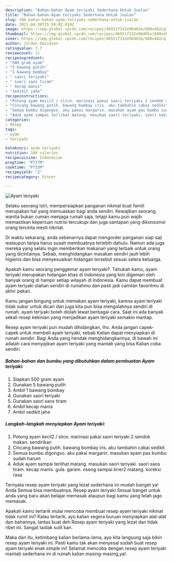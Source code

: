 ```yaml
---
description: "Bahan-bahan Ayam teriyaki Sederhana Untuk Jualan"
title: "Bahan-bahan Ayam teriyaki Sederhana Untuk Jualan"
slug: 386-bahan-bahan-ayam-teriyaki-sederhana-untuk-jualan
date: 2021-04-30T15:59:02.010Z
image: https://img-global.cpcdn.com/recipes/46551f332e96465e/680x482cq70/ayam-teriyaki-foto-resep-utama.jpg
thumbnail: https://img-global.cpcdn.com/recipes/46551f332e96465e/680x482cq70/ayam-teriyaki-foto-resep-utama.jpg
cover: https://img-global.cpcdn.com/recipes/46551f332e96465e/680x482cq70/ayam-teriyaki-foto-resep-utama.jpg
author: Jordan Davidson
ratingvalue: 3.7
reviewcount: 11
recipeingredient:
- "500 gram ayam"
- "5 bawang putih"
- "1 bawang bombay"
- " saori teriyaki"
- " saori saos tiram"
- " kecap manis"
- "sedikit jahe"
recipeinstructions:
- "Potong ayam kecil2 / slice. marinasi pakai saori teriyaki 2 sendok makan. sendirikan"
- "Cincang bawang putih. bawang bombay iris. aku tambahin cabai sedikit"
- "Semua bumbu digongso. aku pakai margarin. masukan ayam pas bumbu sudah harum"
- "Aduk ayam sampai terlihat matang. masukan saori teriyaki. saori saos tiram. kecap manis. gula. garam. oseng sampai bner2 matang. koreksi rasa"
categories:
- Resep
tags:
- ayam
- teriyaki

katakunci: ayam teriyaki 
nutrition: 104 calories
recipecuisine: Indonesian
preptime: "PT27M"
cooktime: "PT33M"
recipeyield: "2"
recipecategory: Dinner

---
```



![Ayam teriyaki](https://img-global.cpcdn.com/recipes/46551f332e96465e/680x482cq70/ayam-teriyaki-foto-resep-utama.jpg)

Selaku seorang istri, mempersiapkan panganan nikmat buat famili merupakan hal yang memuaskan bagi anda sendiri. Kewajiban seorang  wanita bukan cuman menjaga rumah saja, tetapi kamu pun wajib memastikan keperluan nutrisi tercukupi dan juga santapan yang dikonsumsi orang tercinta mesti nikmat.

Di waktu  sekarang, anda sebenarnya dapat mengorder panganan siap saji walaupun tanpa harus susah membuatnya terlebih dahulu. Namun ada juga mereka yang selalu ingin memberikan makanan yang terbaik untuk orang yang dicintainya. Sebab, menghidangkan masakan sendiri jauh lebih higienis dan bisa menyesuaikan hidangan tersebut sesuai selera keluarga. 



Apakah kamu seorang penggemar ayam teriyaki?. Tahukah kamu, ayam teriyaki merupakan hidangan khas di Indonesia yang kini digemari oleh banyak orang di hampir setiap wilayah di Indonesia. Kamu dapat membuat ayam teriyaki olahan sendiri di rumahmu dan pasti jadi camilan favoritmu di akhir pekan.

Kamu jangan bingung untuk memakan ayam teriyaki, karena ayam teriyaki tidak sukar untuk dicari dan juga kita pun bisa mengolahnya sendiri di rumah. ayam teriyaki boleh diolah lewat berbagai cara. Saat ini ada banyak sekali resep kekinian yang menjadikan ayam teriyaki semakin mantap.

Resep ayam teriyaki pun mudah dihidangkan, lho. Anda jangan capek-capek untuk membeli ayam teriyaki, sebab Kalian dapat menyiapkan di rumah sendiri. Bagi Anda yang hendak menghidangkannya, di bawah ini adalah cara menyajikan ayam teriyaki yang mantab yang bisa Kalian coba sendiri.

<!--inarticleads1-->

##### Bahan-bahan dan bumbu yang dibutuhkan dalam pembuatan Ayam teriyaki:

1. Siapkan 500 gram ayam
1. Gunakan 5 bawang putih
1. Ambil 1 bawang bombay
1. Gunakan  saori teriyaki
1. Gunakan  saori saos tiram
1. Ambil  kecap manis
1. Ambil sedikit jahe




<!--inarticleads2-->

##### Langkah-langkah menyiapkan Ayam teriyaki:

1. Potong ayam kecil2 / slice. marinasi pakai saori teriyaki 2 sendok makan. sendirikan
1. Cincang bawang putih. bawang bombay iris. aku tambahin cabai sedikit
1. Semua bumbu digongso. aku pakai margarin. masukan ayam pas bumbu sudah harum
1. Aduk ayam sampai terlihat matang. masukan saori teriyaki. saori saos tiram. kecap manis. gula. garam. oseng sampai bner2 matang. koreksi rasa




Ternyata resep ayam teriyaki yang lezat sederhana ini mudah banget ya! Anda Semua bisa membuatnya. Resep ayam teriyaki Sesuai banget untuk anda yang baru akan belajar memasak ataupun bagi kamu yang telah jago memasak.

Apakah kamu tertarik mulai mencoba membuat resep ayam teriyaki nikmat tidak rumit ini? Kalau tertarik, ayo kalian segera buruan menyiapkan alat-alat dan bahannya, lantas buat deh Resep ayam teriyaki yang lezat dan tidak ribet ini. Sangat taidak sulit kan. 

Maka dari itu, ketimbang kalian berlama-lama, ayo kita langsung saja bikin resep ayam teriyaki ini. Pasti kamu tak akan menyesal sudah buat resep ayam teriyaki enak simple ini! Selamat mencoba dengan resep ayam teriyaki mantab sederhana ini di rumah kalian masing-masing,ya!.

